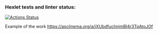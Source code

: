 ### Hexlet tests and linter status:

[![Actions Status](https://github.com/ymeu/frontend-project-46/workflows/hexlet-check/badge.svg)](https://github.com/ymeu/frontend-project-46/actions)

Example of the work
https://asciinema.org/a/jXUbdfucImjmBI4r3TpAtoJOf
